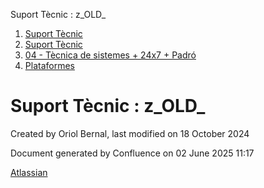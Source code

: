 Suport Tècnic : z\_OLD\_  

1.  [Suport Tècnic](index.html)
2.  [Suport Tècnic](13893782.html)
3.  [04 - Tècnica de sistemes + 24x7 + Padró](26313202.html)
4.  [Plataformes](Plataformes_41520520.html)

Suport Tècnic : z\_OLD\_
========================

Created by Oriol Bernal, last modified on 18 October 2024

Document generated by Confluence on 02 June 2025 11:17

[Atlassian](http://www.atlassian.com/)